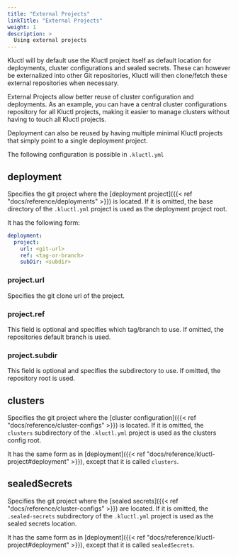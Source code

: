 ```yaml
---
title: "External Projects"
linkTitle: "External Projects"
weight: 1
description: >
  Using external projects 
---
```


Kluctl will by default use the Kluctl project itself as default location for deployments, cluster configurations and
sealed secrets. These can however be externalized into other Git repositories, Kluctl will then clone/fetch these external
repositories when necessary.

External Projects allow better reuse of cluster configuration and deployments. As an example, you can have a central
cluster configurations repository for all Kluctl projects, making it easier to manage clusters without having to touch
all Kluctl projects.

Deployment can also be reused by having multiple minimal Kluctl projects that simply point to a single deployment project. 

The following configuration is possible in `.kluctl.yml`

## deployment

Specifies the git project where the [deployment project]({{< ref "docs/reference/deployments" >}}) is located. If it is omitted, the base
directory of the `.kluctl.yml` project is used as the deployment project root.

It has the following form:
```yaml
deployment:
  project:
    url: <git-url>
    ref: <tag-or-branch>
    subDir: <subdir>
```

### project.url
Specifies the git clone url of the project.

### project.ref
This field is optional and specifies which tag/branch to use. If omitted, the repositories default branch is used.

### project.subdir
This field is optional and specifies the subdirectory to use. If omitted, the repository root is used.

## clusters

Specifies the git project where the [cluster configuration]({{< ref "docs/reference/cluster-configs" >}}) is located. If it is omitted, the
`clusters` subdirectory of the `.kluctl.yml` project is used as the clusters config root.

It has the same form as in [deployment]({{< ref "docs/reference/kluctl-project#deployment" >}}), except that it is called `clusters`.

## sealedSecrets

Specifies the git project where the [sealed secrets]({{< ref "docs/reference/cluster-configs" >}}) are located. If it is omitted, the
`.sealed-secrets` subdirectory of the `.kluctl.yml` project is used as the sealed secrets location.

It has the same form as in [deployment]({{< ref "docs/reference/kluctl-project#deployment" >}}), except that it is called `sealedSecrets`.
